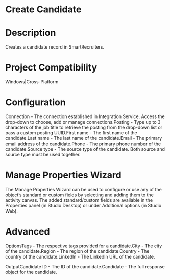 ﻿# Create Candidate

# Description

Creates a candidate record in SmartRecruiters.

# Project Compatibility

Windows|Cross-Platform

# Configuration

Connection - The connection established in Integration Service.
                        Access the drop-down to choose, add or manage connections.Posting - Type up to 3 characters of the job title to retrieve the
                        posting from the drop-down list or pass a custom posting UUID.First name - The first name of the candidate.Last name - The last name of the candidate.Email - The primary email address of the candidate.Phone - The primary phone number of the candidate.Source type - The source type of the candidate. Both source and
                        source type must be used together.

# Manage Properties Wizard

The Manage Properties Wizard can be used to configure or use any of the object’s
                standard or custom fields by selecting and adding them to the activity canvas. The
                added standard/custom fields are available in the Properties panel (in Studio
                Desktop) or under Additional options (in Studio Web).

# Advanced

OptionsTags - The respective tags provided for a candidate.City - The city of the candidate.Region - The region of the candidate.Country - The country of the candidate.LinkedIn - The LinkedIn URL of the candidate.

OutputCandidate ID - The ID of the candidate.Candidate - The full response object for the candidate.
